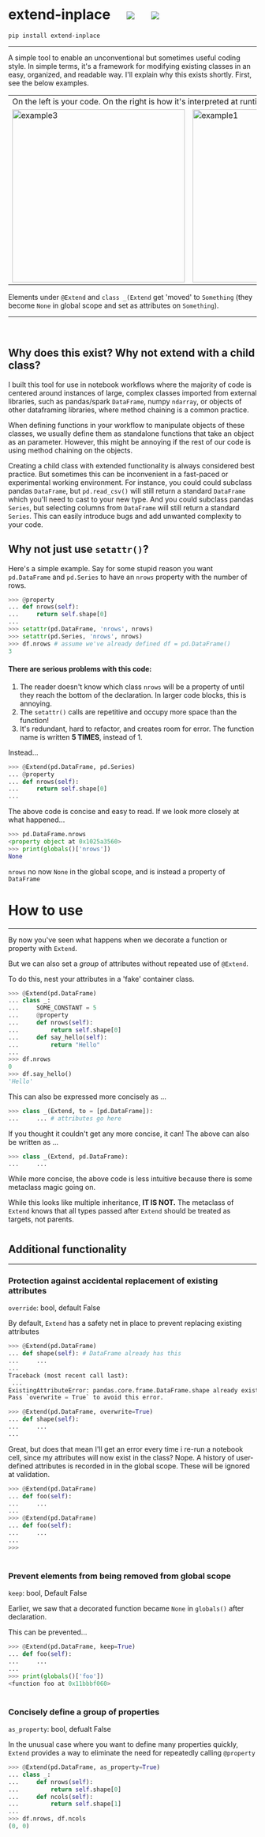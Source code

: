 <h1> extend-inplace &nbsp;&nbsp;&nbsp; <a href="https://pypi.org/project/extend-inplace/" alt="Version"> <img src="https://img.shields.io/pypi/v/extend-inplace.svg" /></a> &nbsp;&nbsp;&nbsp; <a href="https://github.com/ryayoung/extend-inplace/actions"> <img src="https://github.com/ryayoung/extend-inplace/actions/workflows/tests.yaml/badge.svg"/> </a> </h1>

```text
pip install extend-inplace
```

---

A simple tool to enable an unconventional but sometimes useful coding style. In simple terms, it's a framework for modifying existing classes in an easy, organized, and readable way. I'll explain why this exists shortly. First, see the below examples.

<table>
<tr>
<td colspan="3">On the left is your code. On the right is how it's interpreted at runtime</td>
<tr>
<tr>
<td><img width="350" alt="example3" src="https://user-images.githubusercontent.com/90723578/205125281-4168cbe4-43d0-45e6-9bc7-9d900f22b611.png"></td>
<td><img width="350" alt="example1" src="https://user-images.githubusercontent.com/90723578/205125276-aac7b2bc-5474-4278-be51-9f5640957197.png"></td>
<td><img width="350" alt="example2" src="https://user-images.githubusercontent.com/90723578/205125280-ab887b5f-774b-433c-a227-df37710b51b1.png"></td>
</tr>
</table>

Elements under `@Extend` and `class _(Extend` get 'moved' to `Something` (they become `None` in global scope and set as attributes on `Something`).

---

<br>

## Why does this exist? Why not extend with a child class?

I built this tool for use in notebook workflows where the majority of code is centered around instances of large, complex classes imported from external libraries, such as pandas/spark `DataFrame`, numpy `ndarray`, or objects of other dataframing libraries, where method chaining is a common practice.

When defining functions in your workflow to manipulate objects of these classes, we usually define them as standalone functions that take an object as an parameter. However, this might be annoying if the rest of our code is using method chaining on the objects.

Creating a child class with extended functionality is always considered best practice. But sometimes this can be inconvenient in a fast-paced or experimental working environment. For instance, you could could subclass pandas `DataFrame`, but `pd.read_csv()` will still return a standard `DataFrame` which you'll need to cast to your new type. And you could subclass pandas `Series`, but selecting columns from `DataFrame` will still return a standard `Series`. This can easily introduce bugs and add unwanted complexity to your code.

## Why not just use `setattr()`?

Here's a simple example. Say for some stupid reason you want `pd.DataFrame` and `pd.Series` to have an `nrows` property with the number of rows.

```py
>>> @property
... def nrows(self):
...     return self.shape[0]
...
>>> setattr(pd.DataFrame, 'nrows', nrows)
>>> setattr(pd.Series, 'nrows', nrows)
>>> df.nrows # assume we've already defined df = pd.DataFrame()
3
```

#### There are serious problems with this code:
1.  The reader doesn't know which class ``nrows`` will be a property of until they
    reach the bottom of the declaration. In larger code blocks, this is annoying.
2.  The ``setattr()`` calls are repetitive and occupy more space than the function!
3.  It's redundant, hard to refactor, and creates room for error. The function
    name is written **5 TIMES**, instead of 1.

Instead...
```py
>>> @Extend(pd.DataFrame, pd.Series)
... @property
... def nrows(self):
...     return self.shape[0]
...
```

The above code is concise and easy to read. If we look more closely at what happened...

```py
>>> pd.DataFrame.nrows
<property object at 0x1025a3560>
>>> print(globals()['nrows'])
None
```

`nrows` no now `None` in the global scope, and is instead a property of `DataFrame`

#

# How to use
---

By now you've seen what happens when we decorate a function or property with `Extend`.

But we can also set a *group* of attributes without repeated use of `@Extend`.

To do this, nest your attributes in a 'fake' container class.

```py
>>> @Extend(pd.DataFrame)
... class _:
...     SOME_CONSTANT = 5
...     @property
...     def nrows(self):
...         return self.shape[0]
...     def say_hello(self):
...         return "Hello"
...
>>> df.nrows
0
>>> df.say_hello()
'Hello'
```

This can also be expressed more concisely as ...

```py
>>> class _(Extend, to = [pd.DataFrame]):
...     ... # attributes go here
```

If you thought it couldn't get any more concise, it can! The above can also be written as ...

```py
>>> class _(Extend, pd.DataFrame):
...     ...
```

While more concise, the above code is less intuitive because there is some metaclass magic going on.

While this looks like multiple inheritance, **IT IS NOT.** The metaclass of `Extend` knows that all types
passed after `Extend` should be treated as targets, not parents.

#

## Additional functionality

---

### Protection against accidental replacement of existing attributes

`override`: bool, default False

By default, `Extend` has a safety net in place to prevent replacing existing attributes

```py
>>> @Extend(pd.DataFrame)
... def shape(self): # DataFrame already has this
...     ...
...
Traceback (most recent call last):
 ...
ExistingAttributeError: pandas.core.frame.DataFrame.shape already exists.
Pass `overwrite = True` to avoid this error.
```
```py
>>> @Extend(pd.DataFrame, overwrite=True)
... def shape(self):
...     ...
...
```

Great, but does that mean I'll get an error every time i re-run a notebook cell, since my attributes
will now exist in the class? Nope. A history of user-defined attributes is recorded in in the global
scope. These will be ignored at validation.

```py
>>> @Extend(pd.DataFrame)
... def foo(self):
...     ...
...
>>> @Extend(pd.DataFrame)
... def foo(self):
...     ...
...
>>>
```

# 

### Prevent elements from being removed from global scope
`keep`: bool, Default False

Earlier, we saw that a decorated function became `None` in `globals()` after declaration.

This can be prevented...

```py
>>> @Extend(pd.DataFrame, keep=True)
... def foo(self):
...     ...
...
>>> print(globals()['foo'])
<function foo at 0x11bbbf060>
```

#

### Concisely define a group of properties
`as_property`: bool, defualt False

In the unusual case where you want to define many properties quickly, `Extend` provides a way to eliminate the need for repeatedly calling `@property`

```py
>>> @Extend(pd.DataFrame, as_property=True)
... class _:
...     def nrows(self):
...         return self.shape[0]
...     def ncols(self):
...         return self.shape[1]
...
>>> df.nrows, df.ncols
(0, 0)
```
